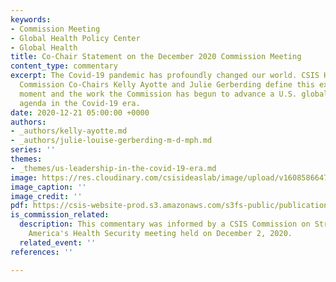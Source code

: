 ```yaml
---
keywords:
- Commission Meeting
- Global Health Policy Center
- Global Health
title: Co-Chair Statement on the December 2020 Commission Meeting
content_type: commentary
excerpt: The Covid-19 pandemic has profoundly changed our world. CSIS Health Security
  Commission Co-Chairs Kelly Ayotte and Julie Gerberding define this extraordinary
  moment and the work the Commission has begun to advance a U.S. global health security
  agenda in the Covid-19 era.
date: 2020-12-21 05:00:00 +0000
authors:
- _authors/kelly-ayotte.md
- _authors/julie-louise-gerberding-m-d-mph.md
series: ''
themes:
- _themes/us-leadership-in-the-covid-19-era.md
image: https://res.cloudinary.com/csisideaslab/image/upload/v1608586647/health-commission/Microsite_and_Commission_Logo_iwwpff.jpg
image_caption: ''
image_credit: ''
pdf: https://csis-website-prod.s3.amazonaws.com/s3fs-public/publication/201221_Gerberding_Health_Security.pdf
is_commission_related:
  description: This commentary was informed by a CSIS Commission on Strengthening
    America's Health Security meeting held on December 2, 2020.
  related_event: ''
references: ''

---
```

